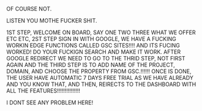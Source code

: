 OF COURSE NOT. 

LISTEN YOU MOTHE FUCKER SHIT. 

1ST STEP, WELCOME ON BOARD, SAY ONE TWO THREE WHAT WE OFFER ETC ETC, 
2ST STEP SIGN IN WITH GOOGLE, WE HAVE A FUCKING WORKIN EDGE FUNCTIONS CALLED GSC SITES!!!! AND ITS FUCING WORKED! DO YOUR FUCKIGN SEARCH AND MAKE IT WORK. 
AFTER GOOGLE REDIRECT WE NEED TO GO TO THE THRID STEP, NOT FIRST AGAIN AND THE THIRD STEP IS TO ADD NAME OF THE PROJECT, DOMAIN, AND CHOOSE THE PROPERTY FROM GSC.!!!!!! 
ONCE IS DONE, THE USER HAVE AUTOMATIC 7 DAYS FREE TRIAL AS WE HAVE ALREADY AND YOU KNOW THAT, AND THEN, REIRECTS TO THE DASHBOARD WITH ALL THE FEATURES!!!!!!!!!!!!!!! 

I DONT SEE ANY PROBLEM HERE! 